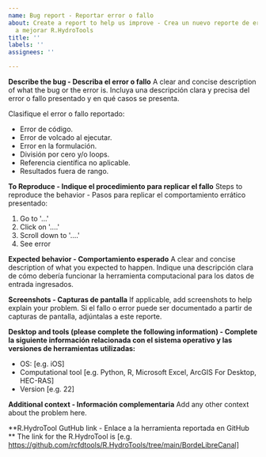 ```yaml
---
name: Bug report - Reportar error o fallo
about: Create a report to help us improve - Crea un nuevo reporte de error y ayúdanos
  a mejorar R.HydroTools
title: ''
labels: ''
assignees: ''

---
```


**Describe the bug - Describa el error o fallo**
A clear and concise description of what the bug or the error is. Incluya una descripción clara y precisa del error o fallo presentado y en qué casos se presenta.

Clasifique el error o fallo reportado:
- Error de código.
- Error de volcado al ejecutar.
- Error en la formulación.
- División por cero y/o loops.
- Referencia científica no aplicable.
- Resultados fuera de rango.

**To Reproduce - Indique el procedimiento para replicar el fallo**
Steps to reproduce the behavior - Pasos para replicar el comportamiento errático presentado:
1. Go to '...'
2. Click on '....'
3. Scroll down to '....'
4. See error

**Expected behavior - Comportamiento esperado**
A clear and concise description of what you expected to happen. Indique una descripción clara de cómo debería funcionar la herramienta computacional para los datos de entrada ingresados.

**Screenshots - Capturas de pantalla**
If applicable, add screenshots to help explain your problem. Si el fallo o error puede ser documentado a partir de capturas de pantalla, adjúntalas a este reporte.

**Desktop and tools (please complete the following information) - Complete la siguiente información relacionada con el sistema operativo y las versiones de herramientas utilizadas:**
 - OS: [e.g. iOS]
 - Computational tool [e.g. Python, R, Microsoft Excel, ArcGIS For Desktop, HEC-RAS]
 - Version [e.g. 22]

**Additional context - Información complementaria**
Add any other context about the problem here.

**R.HydroTool GutHub link - Enlace a la herramienta reportada en GitHub **
The link for the R.HydroTool is [e.g. https://github.com/rcfdtools/R.HydroTools/tree/main/BordeLibreCanal]
